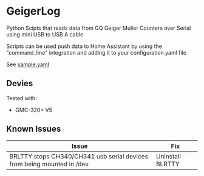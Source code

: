 # GeigerLog

Python Scipts that reads data from GQ Geiger Muller Counters over Serial using mini USB to USB A cable

Scripts can be used push data to Home Assistant by using the "command_line" integration and adding it to your configuration.yaml file

See [sample.yaml](https://github.com/lachlanalston/GeigerLog/sample.yaml)

## Devies
Tested with:
* GMC-320+ V5

## Known Issues

| Issue                                                                | Fix            |
|----------------------------------------------------------------------|----------------|
|BRLTTY stops CH340/CH341 usb serial devices from being mounted in /dev|Uninstall BLRTTY|

